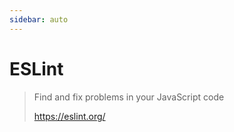 ```yaml
---
sidebar: auto
---
```


# ESLint

> Find and fix problems in your JavaScript code
>
> https://eslint.org/
